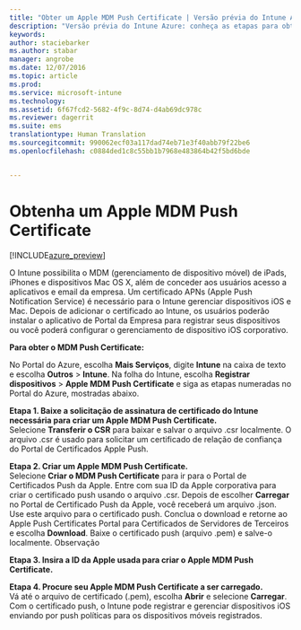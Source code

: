 ```yaml
---
title: "Obter um Apple MDM Push Certificate | Versão prévia do Intune Azure | Microsoft Docs"
description: "Versão prévia do Intune Azure: conheça as etapas para obter um Apple MDM Push Certificate para gerenciar dispositivos iOS com o Intune."
keywords: 
author: staciebarker
ms.author: stabar
manager: angrobe
ms.date: 12/07/2016
ms.topic: article
ms.prod: 
ms.service: microsoft-intune
ms.technology: 
ms.assetid: 6f67fcd2-5682-4f9c-8d74-d4ab69dc978c
ms.reviewer: dagerrit
ms.suite: ems
translationtype: Human Translation
ms.sourcegitcommit: 990062ecf03a117dad74eb71e3f40abb79f22be6
ms.openlocfilehash: c0884ded1c8c55bb1b7968e483864b42f5bd6bde


---
```


# <a name="get-an-apple-mdm-push-certificate"></a>Obtenha um Apple MDM Push Certificate 

[!INCLUDE[azure_preview](../includes/azure_preview.md)]

O Intune possibilita o MDM (gerenciamento de dispositivo móvel) de iPads, iPhones e dispositivos Mac OS X, além de conceder aos usuários acesso a aplicativos e email da empresa. Um certificado APNs (Apple Push Notification Service) é necessário para o Intune gerenciar dispositivos iOS e Mac. Depois de adicionar o certificado ao Intune, os usuários poderão instalar o aplicativo de Portal da Empresa para registrar seus dispositivos ou você poderá configurar o gerenciamento de dispositivo iOS corporativo.

**Para obter o MDM Push Certificate:**<br>

No Portal do Azure, escolha **Mais Serviços**, digite **Intune** na caixa de texto e escolha **Outros** > **Intune**. Na folha do Intune, escolha **Registrar dispositivos** > **Apple MDM Push Certificate** e siga as etapas numeradas no Portal do Azure, mostradas abaixo.

**Etapa 1. Baixe a solicitação de assinatura de certificado do Intune necessária para criar um Apple MDM Push Certificate.**<br>
Selecione **Transferir o CSR** para baixar e salvar o arquivo .csr localmente. O arquivo .csr é usado para solicitar um certificado de relação de confiança do Portal de Certificados Apple Push.

**Etapa 2. Criar um Apple MDM Push Certificate.**<br>
Selecione **Criar o MDM Push Certificate** para ir para o Portal de Certificados Push da Apple. Entre com sua ID da Apple corporativa para criar o certificado push usando o arquivo .csr. Depois de escolher **Carregar** no Portal de Certificado Push da Apple, você receberá um arquivo .json. Use este arquivo para o certificado push. Conclua o download e retorne ao Apple Push Certificates Portal para Certificados de Servidores de Terceiros e escolha **Download**. Baixe o certificado push (arquivo .pem) e salve-o localmente.
Observação

**Etapa 3. Insira a ID da Apple usada para criar o Apple MDM Push Certificate.**

**Etapa 4. Procure seu Apple MDM Push Certificate a ser carregado.**<br>
Vá até o arquivo de certificado (.pem), escolha **Abrir** e selecione **Carregar**. Com o certificado push, o Intune pode registrar e gerenciar dispositivos iOS enviando por push políticas para os dispositivos móveis registrados.



<!--HONumber=Feb17_HO1-->



